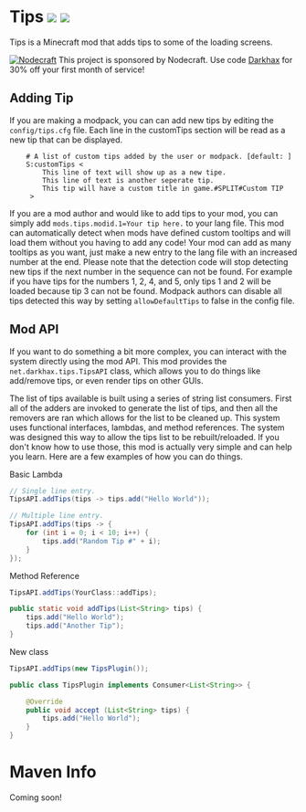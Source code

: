 # Tips [![](http://cf.way2muchnoise.eu/306549.svg)](https://minecraft.curseforge.com/projects/306549) [![](http://cf.way2muchnoise.eu/versions/306549.svg)](https://minecraft.curseforge.com/projects/306549)
Tips is a Minecraft mod that adds tips to some of the loading screens. 

[![Nodecraft](https://nodecraft.com/assets/images/logo-dark.png)](https://nodecraft.com/r/darkhax)
This project is sponsored by Nodecraft. Use code [Darkhax](https://nodecraft.com/r/darkhax) for 30% off your first month of service!

## Adding Tip

If you are making a modpack, you can can add new tips by editing the `config/tips.cfg` file. Each line in the customTips section will be read as a new tip that can be displayed. 

```
    # A list of custom tips added by the user or modpack. [default: ]
    S:customTips <
        This line of text will show up as a new tipe.
        This line of text is another seperate tip.
		This tip will have a custom title in game.#SPLIT#Custom TIP
     >
```

If you are a mod author and would like to add tips to your mod, you can simply add `mods.tips.modid.1=Your tip here.` to your lang file. This mod can automatically detect when mods have defined custom tooltips and will load them without you having to add any code! Your mod can add as many tooltips as you want, just make a new entry to the lang file with an increased number at the end. Please note that the detection code will stop detecting new tips if the next number in the sequence can not be found. For example if you have tips for the numbers 1, 2, 4, and 5, only tips 1 and 2 will be loaded because tip 3 can not be found. Modpack authors can disable all tips detected this way by setting `allowDefaultTips` to false in the config file.

## Mod API

If you want to do something a bit more complex, you can interact with the system directly using the mod API. This mod provides the `net.darkhax.tips.TipsAPI` class, which allows you to do things like add/remove tips, or even render tips on other GUIs. 

The list of tips available is built using a series of string list consumers. First all of the adders are invoked to generate the list of tips, and then all the removers are ran which allows for the list to be cleaned up. This system uses functional interfaces, lambdas, and method references. The system was designed this way to allow the tips list to be rebuilt/reloaded. If you don't know how to use those, this mod is actually very simple and can help you learn. Here are a few examples of how you can do things. 

Basic Lambda

```java
// Single line entry.
TipsAPI.addTips(tips -> tips.add("Hello World"));

// Multiple line entry.
TipsAPI.addTips(tips -> {           
    for (int i = 0; i < 10; i++) {               
        tips.add("Random Tip #" + i);
    }
});
```

Method Reference


```java
TipsAPI.addTips(YourClass::addTips);

public static void addTips(List<String> tips) {
    tips.add("Hello World");
    tips.add("Another Tip");
}
```

New class

```java
TipsAPI.addTips(new TipsPlugin());

public class TipsPlugin implements Consumer<List<String>> {

    @Override
    public void accept (List<String> tips) {
        tips.add("Hello World");
    }
}
```

# Maven Info
Coming soon!
